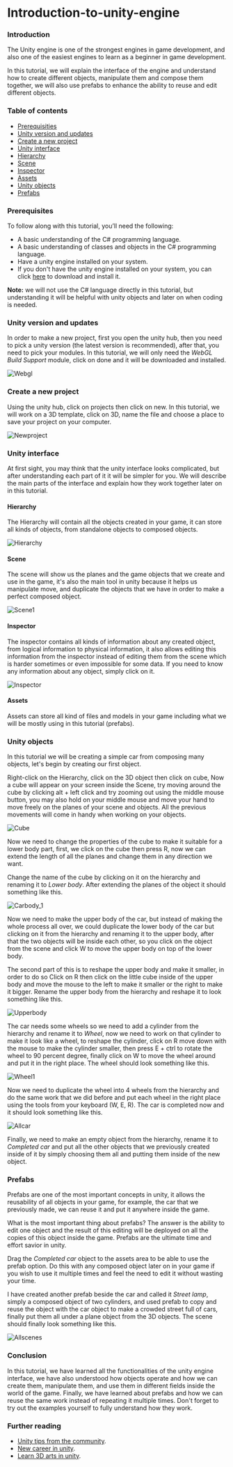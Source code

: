 # Introduction-to-unity-engine

### Introduction
The Unity engine is one of the strongest engines in game development, and also one of the easiest engines to learn as a beginner in game development. 

In this tutorial, we will explain the interface of the engine and understand how to create different objects, manipulate them and compose them together, we will also use prefabs to enhance the ability to reuse and edit different objects.

### Table of contents
- [Prerequisities](#prerequisities)
- [Unity version and updates](#unity-version-and-updates)
- [Create a new project](#create-a-new-project)
- [Unity interface](#unity-interface)
- [Hierarchy](#hierarchy)
- [Scene](#scene)
- [Inspector](#inspector)
- [Assets](#assets)
- [Unity objects](#unity-objects)
- [Prefabs](#prefabs)

### Prerequisites
To follow along with this tutorial, you’ll need the following:
- A basic understanding of the C# programming language.
- A basic understanding of classes and objects in the C# programming language.
- Have a unity engine installed on your system.
- If you don't have the unity engine installed on your system, you can click [here](https://unity.com/download) to download and install it.

**Note:** we will not use the C# language directly in this tutorial, but understanding it will be helpful with unity objects and later on when coding is needed.

### Unity version and updates
In order to make a new project, first you open the unity hub, then you need to pick a unity version (the latest version is recommended), after that, you need to pick your modules. In this tutorial, we will only need the *WebGL Build Support* module, click on done and it will be downloaded and installed.

![Webgl](/engineering-education/introduction-to-unity-engine/Webgl.png)

### Create a new project
Using the unity hub, click on projects then click on new. In this tutorial, we will work on a 3D template, click on 3D, name the file and choose a place to save your project on your computer. 

![Newproject](/engineering-education/introduction-to-unity-engine/Newproject.png)

### Unity interface
At first sight, you may think that the unity interface looks complicated, but after understanding each part of it it will be simpler for you. We will describe the main parts of the interface and explain how they work together later on in this tutorial.

#### Hierarchy
The Hierarchy will contain all the objects created in your game, it can store all kinds of objects, from standalone objects to composed objects.

![Hierarchy](/engineering-education/introduction-to-unity-engine/Hierarchy1.png)

#### Scene
The scene will show us the planes and the game objects that we create and use in the game, it's also the main tool in unity because it helps us manipulate move, and duplicate the objects that we have in order to make a perfect composed object.

![Scene1](/engineering-education/introduction-to-unity-engine/Scene1.png)

#### Inspector
The inspector contains all kinds of information about any created object, from logical information to physical information, it also allows editing this information from the inspector instead of editing them from the scene which is harder sometimes or even impossible for some data. If you need to know any information about any object, simply click on it.

![Inspector](/engineering-education/introduction-to-unity-engine/Inspector.png)

#### Assets
Assets can store all kind of files and models in your game including what we will be mostly using in this tutorial (prefabs).

### Unity objects
In this tutorial we will be creating a simple car from composing many objects, let's begin by creating our first object. 

Right-click on the Hierarchy, click on the 3D object then click on cube, Now a cube will appear on your screen inside the Scene, try moving around the cube by clicking alt + left click and try zooming out using the middle mouse button, you may also hold on your middle mouse and move your hand to move freely on the planes of your scene and objects. All the previous movements will come in handy when working on your objects.

![Cube](/engineering-education/introduction-to-unity-engine/Cube.png)

Now we need to change the properties of the cube to make it suitable for a lower body part, first, we click on the cube then press R, now we can extend the length of all the planes and change them in any direction we want. 

Change the name of the cube by clicking on it on the hierarchy and renaming it to *Lower body*. After extending the planes of the object it should something like this. 

![Carbody_1](/engineering-education/introduction-to-unity-engine/Carbody_1.png)

Now we need to make the upper body of the car, but instead of making the whole process all over, we could duplicate the lower body of the car but clicking on it from the hierarchy and renaming it to the upper body, after that the two objects will be inside each other, so you click on the object from the scene and click W to move the upper body on top of the lower body.

The second part of this is to reshape the upper body and make it smaller, in order to do so Click on R then click on the little cube inside of the upper body and move the mouse to the left to make it smaller or the right to make it bigger. Rename the upper body from the hierarchy and reshape it to look something like this.

![Upperbody](/engineering-education/introduction-to-unity-engine/Upperbody.png)

The car needs some wheels so we need to add a cylinder from the hierarchy and rename it to *Wheel*, now we need to work on that cylinder to make it look like a wheel, to reshape the cylinder, click on R move down with the mouse to make the cylinder smaller, then press E + ctrl to rotate the wheel to 90 percent degree, finally click on W to move the wheel around and put it in the right place. The wheel should look something like this.

![Wheel1](/engineering-education/introduction-to-unity-engine/Wheel1.png)

Now we need to duplicate the wheel into 4 wheels from the hierarchy and do the same work that we did before and put each wheel in the right place using the tools from your keyboard (W, E, R). The car is completed now and it should look something like this.

![Allcar](/engineering-education/introduction-to-unity-engine/Allcar.png)

Finally, we need to make an empty object from the hierarchy, rename it to *Completed car* and put all the other objects that we previously created inside of it by simply choosing them all and putting them inside of the new object.

### Prefabs
Prefabs are one of the most important concepts in unity, it allows the reusability of all objects in your game, for example, the car that we previously made, we can reuse it and put it anywhere inside the game. 

What is the most important thing about prefabs? The answer is the ability to edit one object and the result of this editing will be deployed on all the copies of this object inside the game. Prefabs are the ultimate time and effort savior in unity.

Drag the *Completed car* object to the assets area to be able to use the prefab option. Do this with any composed object later on in your game if you wish to use it multiple times and feel the need to edit it without wasting your time.

I have created another prefab beside the car and called it *Street lamp*, simply a composed object of two cylinders, and used prefab to copy and reuse the object with the car object to make a crowded street full of cars, finally put them all under a plane object from the 3D objects. The scene should finally look something like this.

![Allscenes](/engineering-education/introduction-to-unity-engine/Allscenes.png)

### Conclusion
In this tutorial, we have learned all the functionalities of the unity engine interface, we have also understood how objects operate and how we can create them, manipulate them, and use them in different fields inside the world of the game. Finally, we have learned about prefabs and how we can reuse the same work instead of repeating it multiple times. Don't forget to try out the examples yourself to fully understand how they work.

### Further reading
- [Unity tips from the community](https://blog.unity.com/technology/become-a-better-unity-developer-with-these-tips-from-the-community).
- [New career in unity](https://blog.unity.com/technology/new-career-pathways-help-you-break-into-the-gaming-and-tech-industries).
- [Learn 3D arts in unity](https://blog.unity.com/technology/learn-3d-art-optimization-for-mobile-with-arm).
